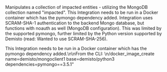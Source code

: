 Manipulates a collection of impacted entities - utilizing
 the MongoDB collection named "impacted". This Integration
  needs to be run in a Docker container which has the 
  pymongo dependency added. Integration uses SCRAM-SHA-1 
  authentication to the backend Mongo database, but 
  functions with noauth as well (MongoDB configuration). 
  This was limited by the supported pymongo, further 
  limited by the Python version supported by Demisto 
  (read: Wanted to use SCRAM-SHA-256).

This Integration needs to be run in a Docker container
 which has the pymongo dependency added.\n\nFrom the 
 CLI: \n/docker_image_create name=demisto/mongoclient1 
 base=demisto/python3 dependencies=pymongo==3.5.1"
